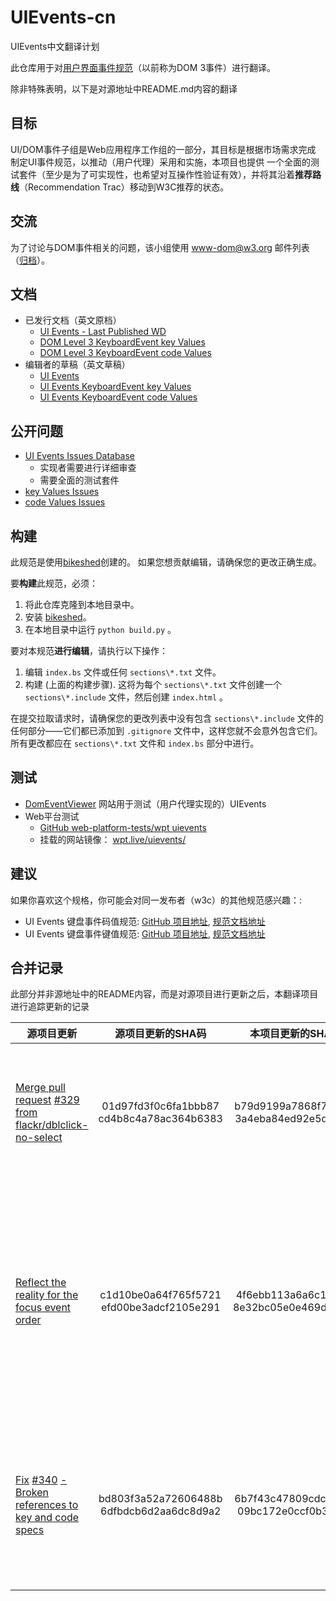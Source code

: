 # UIEvents-cn

UIEvents中文翻译计划

此仓库用于对[用户界面事件规范](https://w3c.github.io/uievents/)（以前称为DOM 3事件）进行翻译。

除非特殊表明，以下是对源地址中README.md内容的翻译

## 目标

UI/DOM事件子组是Web应用程序工作组的一部分，其目标是根据市场需求完成
制定UI事件规范，以推动（用户代理）采用和实施，本项目也提供
一个全面的测试套件（至少是为了可实现性，也希望对互操作性验证有效），并将其沿着**推荐路线**（Recommendation Trac）移动到W3C推荐的状态。

## 交流

为了讨论与DOM事件相关的问题，该小组使用 <www-dom@w3.org> 邮件列表（[归档](http://lists.w3.org/Archives/Public/www-dom/)）。

## 文档

* 已发行文档（英文原档）
  * [UI Events - Last Published WD](http://www.w3.org/TR/uievents/)
  * [DOM Level 3 KeyboardEvent key Values](http://www.w3.org/TR/DOM-Level-3-Events-key/)
  * [DOM Level 3 KeyboardEvent code Values](http://www.w3.org/TR/DOM-Level-3-Events-code/)
* 编辑者的草稿（英文草稿）
  * [UI Events](https://w3c.github.io/uievents/)
  * [UI Events KeyboardEvent key Values](https://w3c.github.io/uievents-key/)
  * [UI Events KeyboardEvent code Values](https://w3c.github.io/uievents-code/)

## 公开问题

* [UI Events Issues Database](https://github.com/w3c/uievents/issues)
  * 实现者需要进行详细审查
  * 需要全面的测试套件
* [key Values Issues](https://github.com/w3c/uievents-key/issues)
* [code Values Issues](https://github.com/w3c/uievents-code/issues)

## 构建

此规范是使用[bikeshed](https://github.com/tabatkins/bikeshed)创建的。
如果您想贡献编辑，请确保您的更改正确生成。

要**构建**此规范，必须：

1. 将此仓库克隆到本地目录中。
1. 安装 [bikeshed](https://github.com/tabatkins/bikeshed)。
1. 在本地目录中运行 `python build.py` 。

要对本规范**进行编辑**，请执行以下操作：

1. 编辑 ```index.bs``` 文件或任何 ```sections\*.txt``` 文件。
2. 构建 (上面的构建步骤). 这将为每个 ```sections\*.txt``` 文件创建一个 ```sections\*.include``` 文件，然后创建 ```index.html``` 。

在提交拉取请求时，请确保您的更改列表中没有包含 ```sections\*.include``` 文件的任何部分——它们都已添加到 ```.gitignore``` 文件中，这样您就不会意外包含它们。所有更改都应在 ```sections\*.txt``` 文件和 ```index.bs``` 部分中进行。

## 测试

* [DomEventViewer](https://domeventviewer.com/) 网站用于测试（用户代理实现的）UIEvents
* Web平台测试
  * [GitHub web-platform-tests/wpt uievents](https://github.com/web-platform-tests/wpt/tree/master/uievents)
  * 挂载的网站镜像： [wpt.live/uievents/](https://wpt.live/uievents/)

## 建议

如果你喜欢这个规格，你可能会对同一发布者（w3c）的其他规范感兴趣：:

* UI Events 键盘事件码值规范: [GitHub 项目地址](https://github.com/w3c/uievents-code/), [规范文档地址](https://w3c.github.io/uievents-code/)
* UI Events 键盘事件键值规范: [GitHub 项目地址](https://github.com/w3c/uievents-key/), [规范文档地址](https://w3c.github.io/uievents-key/)

## 合并记录

此部分并非源地址中的README内容，而是对源项目进行更新之后，本翻译项目进行追踪更新的记录

| 源项目更新                                                   |             源项目更新的SHA码             |             本项目更新的SHA码             | 更新内容                                                     |
| ------------------------------------------------------------ | :---------------------------------------: | :---------------------------------------: | ------------------------------------------------------------ |
| [Merge pull request](https://github.com/w3c/uievents/commit/01d97fd3f0c6fa1bbb87cd4b8c4a78ac364b6383) [#329](https://github.com/w3c/uievents/pull/329) [from flackr/dblclick-no-select](https://github.com/w3c/uievents/commit/01d97fd3f0c6fa1bbb87cd4b8c4a78ac364b6383) | 01d97fd3f0c6fa1bbb87 cd4b8c4a78ac364b6383 | b79d9199a7868f7f1944 3a4eba84ed92e5d86a8f | 双击事件的默认行为不再包含对文本的选中：<br/>1. `event-types.txt` 文件中的 `event-type-dblclick` 内容最后一段对默认行为的描述修改<br/>2. `event-interface.txt` 文件中的 `event-types-list` 内容关于 `dblclick` 事件类型的默认行为删除文本选中相关内容 |
| [Reflect the reality for the focus event order](https://github.com/w3c/uievents/commit/c1d10be0a64f765f5721efd00be3adcf2105e291) | c1d10be0a64f765f5721 efd00be3adcf2105e291 | 4f6ebb113a6a6c1aa5aa 8e32bc05e0e469d3569c | 关于焦点事件的发生顺序更正: <br/>1. `event-types.txt` 文件中的`events-focusevent-event-order` 表格中，`focusin` 事件应该紧随 `focus`  事件发生，二者都在目标元素接收焦点后被派发<br/>2. 与1.中同样的位置表格，`focusout` 事件应该紧随 `blur` 事件发生，二者都在第一个目标元素失去焦点后被派发<br/>3. `event-types.txt` 文件中的各个焦点事件( `event-type-blur` ，`event-type-focus`，`event-type-focusin`，`event-type-focusout`)的定义描述中，修改关于发生顺序的说法(本条目共4处修改) |
| [Fix](https://github.com/w3c/uievents/commit/bd803f3a52a72606488b6dfbdcb6d2aa6dc8d9a2) [#340](https://github.com/w3c/uievents/issues/340) [- Broken references to key and code specs](https://github.com/w3c/uievents/commit/bd803f3a52a72606488b6dfbdcb6d2aa6dc8d9a2) | bd803f3a52a72606488b 6dfbdcb6d2aa6dc8d9a2 | 6b7f43c47809cdcc3e73 09bc172e0ccf0b32ff5c | 修正 `keyboard.txt` 文件中KEY和CODE的不正确引用，包括：<br/>1. 'KEY{AltGr}'替换成'KEY{AltGraph}' <br/>2. 在example-key-shift-2（例子20）中的'CODE{}'替换成'CODE{Digit2}'<br/>3. 'KEY{FullWidth}'替换成'KEY{Zenkaku} (FullWidth)'，'KEY{HalfWidth}'替换成'KEY{Hankaku} (HalfWidth)' |
